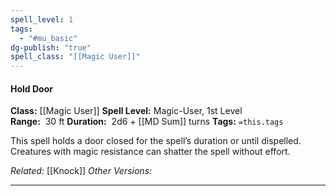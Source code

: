 ```yaml
---
spell_level: 1
tags:
  - "#mu_basic"
dg-publish: "true"
spell_class: "[[Magic User]]"
---
```


#### Hold Door

**Class:** [[Magic User]]
**Spell Level:** Magic-User, 1st Level  
**Range:**  30 ft
**Duration:**  2d6 + [[MD Sum]] turns
**Tags:** `=this.tags`

This spell holds a door closed for the spell’s duration or until dispelled. Creatures with magic resistance can shatter the spell without effort.

*Related:* [[Knock]]
*Other Versions:*
___

